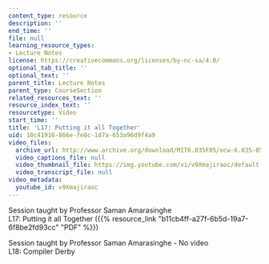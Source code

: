 ```yaml
---
content_type: resource
description: ''
end_time: ''
file: null
learning_resource_types:
- Lecture Notes
license: https://creativecommons.org/licenses/by-nc-sa/4.0/
optional_tab_title: ''
optional_text: ''
parent_title: Lecture Notes
parent_type: CourseSection
related_resources_text: ''
resource_index_text: ''
resourcetype: Video
start_time: ''
title: 'L17: Putting it all Together'
uid: 10c41916-866e-fe0c-1d7a-653a96d9f4a9
video_files:
  archive_url: http://www.archive.org/download/MIT6.035F05/ocw-6.035-05dec2005-220k.mp4
  video_captions_file: null
  video_thumbnail_file: https://img.youtube.com/vi/v9Xmajiraoc/default.jpg
  video_transcript_file: null
video_metadata:
  youtube_id: v9Xmajiraoc
---
```


Session taught by Professor Saman Amarasinghe  
L17: Putting it all Together ({{% resource_link "b11cb4ff-a27f-6b5d-19a7-6f8be2fd93cc" "PDF" %}})

Session taught by Professor Saman Amarasinghe - No video  
L18: Compiler Derby

